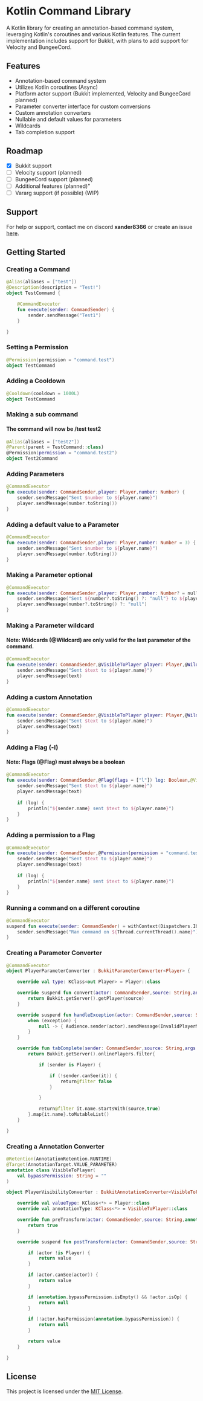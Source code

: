# Kotlin Command Library

A Kotlin library for creating an annotation-based command system, leveraging Kotlin's coroutines and various Kotlin features. The current implementation includes support for Bukkit, with plans to add support for Velocity and BungeeCord.

## Features

- Annotation-based command system
- Utilizes Kotlin coroutines (Async)
- Platform actor support (Bukkit implemented, Velocity and BungeeCord planned)
- Parameter converter interface for custom conversions
- Custom annotation converters
- Nullable and default values for parameters
- Wildcards
- Tab completion support

## Roadmap

- [x] Bukkit support
- [ ] Velocity support (planned)
- [ ] BungeeCord support (planned)
- [ ] Additional features (planned)”
- [ ] Vararg support (if possible) (WIP)

## Support

For help or support, contact me on discord **xander8366** or create an issue [here](https://github.com/xanderume/KT-Commands/issues).

## Getting Started

### Creating a Command
```kotlin
@Alias(aliases = ["test"])
@Description(description = "Test!")
object TestCommand {

    @CommandExecutor
    fun execute(sender: CommandSender) {
        sender.sendMessage("Test1")
    }

}
```
### Setting a Permission
```kotlin
@Permission(permission = "command.test")
object TestCommand
```

### Adding a Cooldown
```kotlin
@Cooldown(cooldown = 1000L)
object TestCommand
```
### Making a sub command
#### The command will now be /test test2
```kotlin
@Alias(aliases = ["test2"])
@Parent(parent = TestCommand::class)
@Permission(permission = "command.test2")
object Test2Command
```
### Adding Parameters
```kotlin
@CommandExecutor
fun execute(sender: CommandSender,player: Player,number: Number) {
    sender.sendMessage("Sent $number to ${player.name}")
    player.sendMessage(number.toString())
}
```
### Adding a default value to a Parameter
```kotlin
@CommandExecutor
fun execute(sender: CommandSender,player: Player,number: Number = 3) {
    sender.sendMessage("Sent $number to ${player.name}")
    player.sendMessage(number.toString())
}
```
### Making a Parameter optional
```kotlin
@CommandExecutor
fun execute(sender: CommandSender,player: Player,number: Number? = null) {
    sender.sendMessage("Sent ${number?.toString() ?: "null"} to ${player.name}")
    player.sendMessage(number?.toString() ?: "null")
}
```
### Making a Parameter wildcard
#### Note: Wildcards (@Wildcard) are only valid for the last parameter of the command.
```kotlin
@CommandExecutor
fun execute(sender: CommandSender,@VisibleToPlayer player: Player,@Wildcard text: String) {
    sender.sendMessage("Sent $text to ${player.name}")
    player.sendMessage(text)
}
```
### Adding a custom Annotation
```kotlin
@CommandExecutor
fun execute(sender: CommandSender,@VisibleToPlayer player: Player,@Wildcard text: String) {
    sender.sendMessage("Sent $text to ${player.name}")
    player.sendMessage(text)
}
```

### Adding a Flag (-l)
#### Note: Flags (@Flag) must always be a boolean
```kotlin
@CommandExecutor
fun execute(sender: CommandSender,@Flag(flags = ["l"]) log: Boolean,@VisibleToPlayer player: Player,@Wildcard text: String) {
    sender.sendMessage("Sent $text to ${player.name}")
    player.sendMessage(text)
    
    if (log) {
        println("${sender.name} sent $text to ${player.name}")
    }
}
```
### Adding a permission to a Flag
```kotlin
@CommandExecutor
fun execute(sender: CommandSender,@Permission(permission = "command.test.flag") @Flag(flags = ["l"]) log: Boolean,@VisibleToPlayer player: Player,@Wildcard text: String) {
    sender.sendMessage("Sent $text to ${player.name}")
    player.sendMessage(text)
    
    if (log) {
        println("${sender.name} sent $text to ${player.name}")
    }
}
```
### Running a command on a different coroutine
```kotlin
@CommandExecutor
suspend fun execute(sender: CommandSender) = withContext(Dispatchers.IO) {
    sender.sendMessage("Ran command on ${Thread.currentThread().name}")
}
```
### Creating a Parameter Converter
```kotlin
@CommandExecutor
object PlayerParameterConverter : BukkitParameterConverter<Player> {

    override val type: KClass<out Player> = Player::class

    override suspend fun convert(actor: CommandSender,source: String,annotations: Array<out Annotation>): Player? {
        return Bukkit.getServer().getPlayer(source)
    }

    override suspend fun handleException(actor: CommandSender,source: String,exception: Exception?) {
        when (exception) {
            null -> { Audience.sender(actor).sendMessage(InvalidPlayerMessage.invoke(source)) }
        }
    }

    override fun tabComplete(sender: CommandSender,source: String,args: Array<out String>,annotations: Array<out Annotation>): MutableList<String> {
        return Bukkit.getServer().onlinePlayers.filter{

            if (sender is Player) {

                if (!sender.canSee(it)) {
                    return@filter false
                }

            }

            return@filter it.name.startsWith(source,true)
        }.map{it.name}.toMutableList()
    }

}
```
### Creating a Annotation Converter
```kotlin
@Retention(AnnotationRetention.RUNTIME)
@Target(AnnotationTarget.VALUE_PARAMETER)
annotation class VisibleToPlayer(
    val bypassPermission: String = ""
)

object PlayerVisibilityConverter : BukkitAnnotationConverter<VisibleToPlayer,Player> {

    override val valueType: KClass<*> = Player::class
    override val annotationType: KClass<*> = VisibleToPlayer::class

    override fun preTransform(actor: CommandSender,source: String,annotation: VisibleToPlayer): Boolean {
        return true
    }

    override suspend fun postTransform(actor: CommandSender,source: String,value: Player,annotation: VisibleToPlayer): Player? {

        if (actor !is Player) {
            return value
        }

        if (actor.canSee(actor)) {
            return value
        }

        if (annotation.bypassPermission.isEmpty() && !actor.isOp) {
            return null
        }

        if (!actor.hasPermission(annotation.bypassPermission)) {
            return null
        }

        return value
    }

}
```
## License

This project is licensed under the [MIT License](LICENSE.txt).